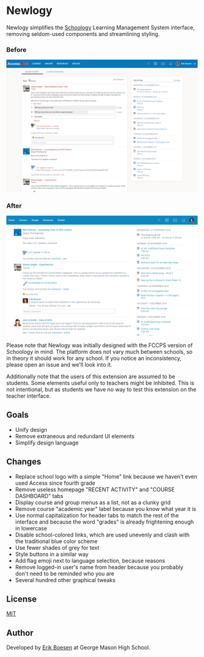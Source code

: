 # Newlogy

Newlogy simplifies the [Schoology](https://schoology.com) Learning Management System interface, removing seldom-used components and streamlining styling.

### Before
![Before screenshot](screenshots/old.png)

### After
![After screenshot](screenshots/new.png)

Please note that Newlogy was initially designed with the FCCPS version of Schoology in mind. The platform does not vary much between schools, so in theory it should work for any school. If you notice an inconsistency, please open an issue and we'll look into it.

Additionally note that the users of this extension are assumed to be students. Some elements useful only to teachers might be inhibited. This is not intentional, but as students we have no way to test this extension on the teacher interface.

## Goals
* Unify design
* Remove extraneous and redundant UI elements
* Simplify design language

## Changes
* Replace school logo with a simple "Home" link because we haven't even used Access since fourth grade
* Remove useless homepage "RECENT ACTIVITY" and "COURSE DASHBOARD" tabs
* Display course and group menus as a list, not as a clunky grid
* Remove course "academic year" label because you know what year it is
* Use normal capitalization for header tabs to match the rest of the interface and because the word "grades" is already frightening enough in lowercase
* Disable school-colored links, which are used unevenly and clash with the traditional blue color scheme
* Use fewer shades of grey for text
* Style buttons in a similar way
* Add flag emoji next to language selection, because reasons
* Remove logged-in user's name from header because you probably don't need to be reminded who you are
* Several hundred other graphical tweaks

## License
[MIT](LICENSE)
## Author
Developed by [Erik Boesen](https://github.com/ErikBoesen) at George Mason High School.
